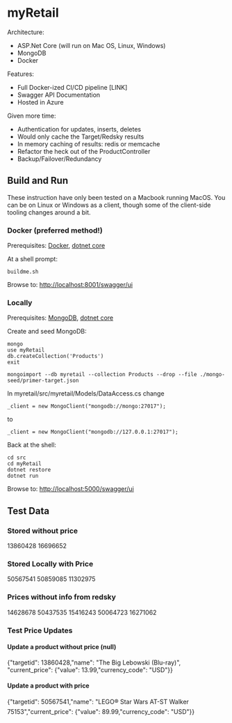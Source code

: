 # myRetail

Architecture:
* ASP.Net Core (will run on Mac OS, Linux, Windows)
* MongoDB
* Docker

Features:
* Full Docker-ized CI/CD pipeline [LINK]
* Swagger API Documentation 
* Hosted in Azure

Given more time:
* Authentication for updates, inserts, deletes
* Would only cache the Target/Redsky results
* In memory caching of results: redis or memcache
* Refactor the heck out of the ProductController
* Backup/Failover/Redundancy

## Build and Run

These instruction have only been tested on a Macbook running MacOS. You can be on Linux or Windows as a client, though some of the client-side tooling changes around a bit.

### Docker (preferred method!)

Prerequisites: [Docker](http://www.docker.com), [dotnet core](https://www.microsoft.com/net/core)

At a shell prompt:

~~~~
buildme.sh
~~~~

Browse to: [http://localhost:8001/swagger/ui](http://localhost:8001/swagger/ui)

### Locally
Prerequisites: [MongoDB](), [dotnet core](https://www.microsoft.com/net/core)

Create and seed MongoDB:

~~~~
mongo
use myRetail
db.createCollection('Products')
exit

mongoimport --db myretail --collection Products --drop --file ./mongo-seed/primer-target.json
~~~~

In myretail/src/myretail/Models/DataAccess.cs change
~~~~
_client = new MongoClient("mongodb://mongo:27017");
~~~~
to
~~~~
_client = new MongoClient("mongodb://127.0.0.1:27017");
~~~~

Back at the shell:
~~~~
cd src
cd myRetail
dotnet restore
dotnet run
~~~~

Browse to: [http://localhost:5000/swagger/ui](http://localhost:5000/swagger/ui)

## Test Data

### Stored without price
13860428
16696652

### Stored Locally with Price
50567541
50859085
11302975

### Prices without info from redsky
14628678
50437535
15416243
50064723
16271062

### Test Price Updates
#### Update a product without price (null)
{"targetid": 13860428,"name": "The Big Lebowski (Blu-ray)", "current_price": {"value": 13.99,"currency_code": "USD"}}

#### Update a product with price
{"targetid": 50567541,"name": "LEGO&#174; Star Wars&#153; AT-ST&#153; Walker 75153","current_price": {"value": 89.99,"currency_code": "USD"}}